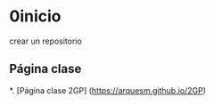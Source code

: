 # 0inicio
crear un repositorio

## Página clase
*. [Página clase 2GP] (https://arquesm.github.io/2GP) 
